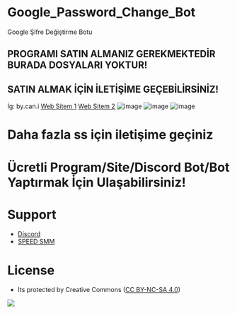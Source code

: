 # Google_Password_Change_Bot
Google Şifre Değiştirme Botu

PROGRAMI SATIN ALMANIZ GEREKMEKTEDİR BURADA DOSYALARI YOKTUR!
-------------------------------------------------------------
SATIN ALMAK İÇİN İLETİŞİME GEÇEBİLİRSİNİZ!
------------------------------------------

İg: by.can.i [Web Sitem 1](https://fastuptime.com) [Web Sitem 2](https://speedsmm.com)
![image](https://user-images.githubusercontent.com/63351166/178411172-98f5e9c9-26ef-4a7a-8bf9-a18105e587d7.png)
![image](https://user-images.githubusercontent.com/63351166/178411321-6ed3f8ee-9318-4709-b9ee-6a42ae5b1449.png)
![image](https://user-images.githubusercontent.com/63351166/178411624-a293cbda-3a96-454c-8e59-ca77d041eef4.png)

# Daha fazla ss için iletişime geçiniz

# Ücretli Program/Site/Discord Bot/Bot Yaptırmak İçin Ulaşabilirsiniz!

# Support
- [Discord](https://discord.com/invite/jzeNGMcBrA)
- [SPEED SMM](https://speedsmm.com)

# License
- Its protected by Creative Commons ([CC BY-NC-SA 4.0](https://creativecommons.org/licenses/by-nc-sa/4.0/))

<a href="https://creativecommons.org/licenses/by-nc-sa/4.0/" title="BYNCSA40"><img src="https://licensebuttons.net/l/by-nc-sa/4.0/88x31.png"></a>
